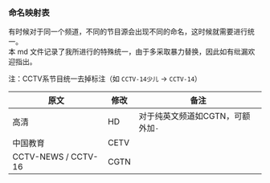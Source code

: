 ### 命名映射表

有时候对于同一个频道，不同的节目源会出现不同的命名，这时候就需要进行统一。    
本 md 文件记录了我所进行的特殊统一，由于多采取暴力替换，因此如有纰漏欢迎指出。   

注：CCTV系节目统一去掉标注（如 `CCTV-14少儿` -> `CCTV-14`）

| 原文 | 修改 | 备注 |
| ---- | ---- | ---- |  
| 高清 | HD | 对于纯英文频道如CGTN，可额外加`-` |
| 中国教育 | CETV | |
| CCTV-NEWS / CCTV-16 | CGTN | |
